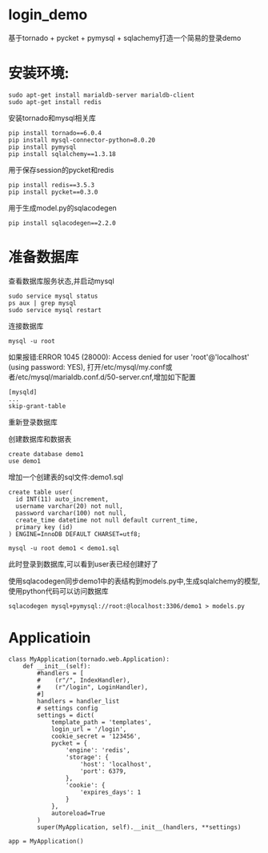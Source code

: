 # login_demo
基于tornado + pycket + pymysql + sqlachemy打造一个简易的登录demo

# 安装环境:
```
sudo apt-get install marialdb-server marialdb-client
sudo apt-get install redis
```
安装tornado和mysql相关库
```
pip install tornado==6.0.4
pip install mysql-connector-python=8.0.20
pip install pymysql
pip install sqlalchemy==1.3.18
```
用于保存session的pycket和redis
```
pip install redis==3.5.3
pip install pycket==0.3.0
```
用于生成model.py的sqlacodegen
```
pip install sqlacodegen==2.2.0
```
# 准备数据库
查看数据库服务状态,并启动mysql
```
sudo service mysql status
ps aux | grep mysql
sudo service mysql restart
```

连接数据库
```
mysql -u root
```
如果报错:ERROR 1045 (28000): Access denied for user 'root'@'localhost' (using password: YES),
打开/etc/mysql/my.conf或者/etc/mysql/marialdb.conf.d/50-server.cnf,增加如下配置
```
[mysqld]
...
skip-grant-table
```
重新登录数据库


创建数据库和数据表
```
create database demo1
use demo1
```
增加一个创建表的sql文件:demo1.sql
```
create table user(
  id INT(11) auto_increment,
  username varchar(20) not null,
  password varchar(100) not null,
  create_time datetime not null default current_time,
  primary key (id)
) ENGINE=InnoDB DEFAULT CHARSET=utf8;
```

```
mysql -u root demo1 < demo1.sql
```
此时登录到数据库,可以看到user表已经创建好了

使用sqlacodegen同步demo1中的表结构到models.py中,生成sqlalchemy的模型,使用python代码可以访问数据库
```
sqlacodegen mysql+pymysql://root:@localhost:3306/demo1 > models.py
```

# Applicatioin
```
class MyApplication(tornado.web.Application):
    def __init__(self):
        #handlers = [
        #    (r"/", IndexHandler),
        #    (r"/login", LoginHandler),
        #]
        handlers = handler_list
        # settings config
        settings = dict(
            template_path = 'templates', 
            login_url = '/login',
            cookie_secret = '123456',
            pycket = {
                'engine': 'redis',
                'storage': {
                    'host': 'localhost',
                    'port': 6379,
                },
                'cookie': {
                    'expires_days': 1
                }
            },
            autoreload=True
        )
        super(MyApplication, self).__init__(handlers, **settings)

app = MyApplication()
```
